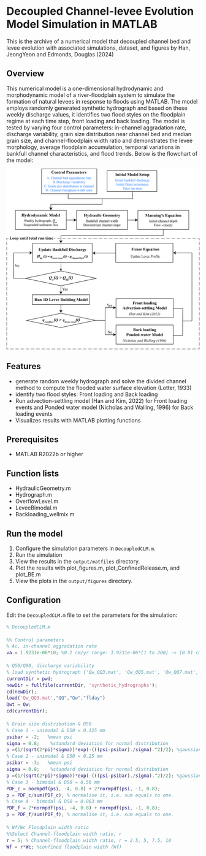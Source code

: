 # Decoupled Channel-levee Evolution Model Simulation in MATLAB
This is the archive of a numerical model that decoupled channel bed and levee evolution with associated simulations, dataset, and figures by Han, JeongYeon and Edmonds, Douglas (2024)

## Overview
This numerical model is a one-dimensional hydrodynamic and morphodynamic model of a river-floodplain system to simulate the formation of natural levees in response to floods using MATLAB. The model employs randomly generated synthetic hydrograph and based on these weekly discharge values, it identifies two flood styles on the floodplain regime at each time step, front loading and back loading. The model is tested by varying four control parameters: in-channel aggradation rate, discharge variability, grain size distribution near channel bed and median grain size, and channel-floodplain width ratio and demonstrates the levee morphology, average floodplain accumulation, temporal variations in bankfull channel characteristics, and flood trends. Below is the flowchart of the model:

![alt text](https://github.com/JeongYeonHan1/ChannelLeveeModel/blob/68a68a2468d6b46b2a1ef74f4b3207c9f007790a/images/Figure2.jpg)

## Features
- generate random weekly hydrograph and solve the divided channel method to compute the flooded water surface elevation (Lotter, 1933)
- identify two flood styles: Front loading and Back loading
- Run advection-settling model (Han and Kim, 2022) for Front loading events and Ponded water model (Nicholas and Walling, 1996) for Back loading events
- Visualizes results with MATLAB plotting functions

## Prerequisites
- MATLAB R2022b or higher
  
## Function lists
- HydraulicGeometry.m
- Hydrograph.m
- OverflowLevel.m
- LeveeBimodal.m
- Backloading_wellmix.m
  
## Run the model
1. Configure the simulation parameters in `DecoupledCLM.m`.
2. Run the simulation
3. View the results in the `output/matfiles` directory.
4. Plot the results with plot_figures.m, plot_ConfinedRelease.m, and plot_BE.m
5. View the plots in the `output/figures` directory.

## Configuration
Edit the `DecoupledCLM.m` file to set the parameters for the simulation:
```matlab
% DecoupledCLM.m

%% Control parameters
% Ac, in-channel aggradation rate
va = 1.9231e-06*10; %0.1 cm/yr range: 1.9231e-06*[1 to 200] -> [0.01 cm/yr to 2 cm/yr]

% Q50/Q90, discharge variability
% load synthetic hydrograph ['Qw_QQ3.mat', 'Qw_QQ5.mat', 'Qw_QQ7.mat','Qw_QQ9.mat']
currentDir = pwd;
newDir = fullfile(currentDir, 'synthetic_hydrographs');
cd(newDir);
load('Qw_QQ3.mat',"QQ","Qw","flday")
Qwt = Qw;
cd(currentDir);

% Grain size distribution & D50
% Case 1 - unimodal & D50 = 0.125 mm
psibar = -2;   %mean psi
sigma = 0.8;    %standard deviation for normal distribution
p =(1/(sqrt(2*pi)*sigma))*exp(-(((psi-psibar)./sigma).^2)/2); %gaussian grain size distribution
% Case 2 - unimodal & D50 = 0.25 mm
psibar = -3;   %mean psi
sigma = 0.8;    %standard deviation for normal distribution
p =(1/(sqrt(2*pi)*sigma))*exp(-(((psi-psibar)./sigma).^2)/2); %gaussian grain size distribution
% Case 3 - bimodal & D50 = 0.56 mm
PDF_c = normpdf(psi, -4, 0.8) + 2*normpdf(psi, -1, 0.8);
p = PDF_c/sum(PDF_c); % normalise it, i.e. sum equals to one.
% Case 4 - bimodal & D50 = 0.063 mm
PDF_f = 2*normpdf(psi, -4, 0.8) + normpdf(psi, -1, 0.8);
p = PDF_f/sum(PDF_f); % normalise it, i.e. sum equals to one.

% Wf/Wc Floodplain width ratio
%%Select Channel-floodplain width ratio, r
r = 5; % Channel-floodplain width ratio, r = 2.5, 5, 7.5, 10
Wf = r*Wc; %confined floodplain width (Wf)

```





